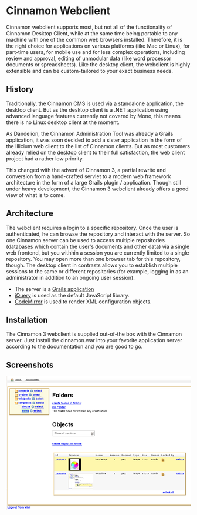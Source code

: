 # Cinnamon Webclient

Cinnamon webclient supports most, but not all of the functionality of Cinnamon Desktop Client,
while at the same time being portable to any machine with one of the common web browsers installed. 
Therefore, it is the right choice for applications on various platforms (like Mac or Linux), 
for part-time users, for mobile use and for less complex operations, including review and approval, 
editing of unmodular data (like word processor documents or spreadsheets). 
Like the desktop client, the webclient is highly extensible and can be custom-tailored to your exact business needs.

## History

Traditionally, the Cinnamon CMS is used via a standalone application, the desktop client.
But as the desktop client is a .NET application using advanced language features
currently not covered by Mono, this means there is no Linux desktop client at the moment.

As Dandelion, the Cinnamon Administration Tool was already a Grails application, it was
soon decided to add a sister application in the form of the Illicium web client to the list
of Cinnamon clients. But as most customers already relied on the desktop client to their
full satisfaction, the web client project had a rather low priority.

This changed with the advent of Cinnamon 3, a partial rewrite and conversion from a
hand-crafted servlet to a modern web framework architecture in the form of a large
Grails plugin / application. Though still under heavy development, the Cinnamon 3 
webclient already offers a good view of what is to come.

## Architecture

The webclient requires a login to a specific repository. Once the user is authenticated,
he can browse the repository and interact with the server. So one Cinnamon server can be
used to access multiple repositories (databases which contain the user's documents and other data) 
via a single web frontend, but you withhin a session you are currently limited to 
a single repository. You may open more than one browser tab for this repository, though.
The desktop client in contrasts allows you to establish multiple sessions to the same or
different repositories (for example, logging in as an administrator in addition to an ongoing
user session).

* The server is a [Grails application](http://grails.org)
* [jQuery](http://jquery.org) is used as the default JavaScript library.
* [CodeMirror](http://codemirror.net/) is used to render XML configuration objects.

## Installation

The Cinnamon 3 webclient is supplied out-of-the box with the Cinnamon server.
Just install the cinnamon.war into your favorite application server according to the
documentation and you are good to go.

## Screenshots

![Webclient: image preview](001_webclient.png)

